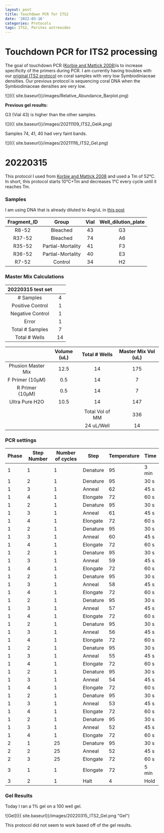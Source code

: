```yaml
---
layout: post
title: Touchdown PCR for ITS2
date: '2022-03-16'
categories: Protocols
tags: ITS2, Porites astreoides
---
```


# Touchdown PCR for ITS2 processing

The goal of touchdown PCR ([Korbie and Mattick 2008](https://www.nature.com/articles/nprot.2008.133))is to increase specificity of the primers during PCR. I am currently having troubles with our [original ITS2 protocol](https://github.com/emmastrand/EmmaStrand_Notebook/blob/master/_posts/2020-01-31-ITS2-Sequencing-Protocol.md) on coral samples with very low Symbiodiniaceae densities. Our previous protocol is sequencing coral DNA when the Symbiodiniaceae densities are very low.

![]({{ site.baseurl}}/images/Relative_Abundance_Barplot.png)

**Previous gel results:**

G3 (Vial 43) is higher than the other samples.

![]({{ site.baseurl}}/images/20211109_ITS2_GelA.png)

Samples 74, 41, 40 had very faint bands.

![]({{ site.baseurl}}/images/20211116_ITS2_Gel.png)


# 20220315

This protocol I used from [Korbie and Mattick 2008](https://www.nature.com/articles/nprot.2008.133) and used a Tm of 52°C. In short, this protocol starts 10°C+Tm and decreases 1°C every cycle until it reaches Tm.

### Samples

I am using DNA that is already diluted to 4ng/uL in [this post](https://kevinhwong1.github.io/KevinHWong_Notebook/20211104-ITS2-Test-set-for-KW-AH-ES-samples/)

| Fragment_ID |       Group       | Vial | Well_dilution_plate |
|:-----------:|:-----------------:|:----:|:-------------------:|
|    R8-52    |      Bleached     |  43  |          G3         |
|    R37-52   |      Bleached     |  74  |          A6         |
|    R35-52   | Partial-Mortality |  41  |          F3         |
|    R36-52   | Partial-Mortality |  40  |          E3         |
|    R7-52    |      Control      |  34  |          H2         |


### Master Mix Calculations

| 20220315 test set |    |
|:-----------------:|:--:|
|     # Samples     |  4 |
|  Positive Control |  1 |
|  Negative Control |  1 |
|       Error       |  1 |
|  Total # Samples  |  7 |
|   Total # Wells   | 14 |

|                    | Volume (uL) |  Total # Wells  | Master Mix Vol (uL) |
|:------------------:|:-----------:|:---------------:|:-------------------:|
| Phusion Master Mix |     12.5    |        14       |         175         |
|   F Primer (10µM)  |     0.5     |        14       |          7          |
|   R Primer (10µM)  |     0.5     |        14       |          7          |
|   Ultra Pure H2O   |     10.5    |        14       |         147         |
|                    |             |                 |                     |
|                    |             | Total Vol of MM |         336         |
|                    |             |    24 uL/Well   |          14         |

### PCR settings

| Phase | Step Number | Number of cycles | Step     | Temperature | Time  |
|-------|-------------|------------------|----------|-------------|-------|
| 1     | 1           | 1                | Denature | 95          | 3 min |
| 1     | 2           | 1                | Denature | 95          | 30 s  |
| 1     | 3           | 1                | Anneal   | 62          | 45 s  |
| 1     | 4           | 1                | Elongate | 72          | 60 s  |
| 1     | 2           | 1                | Denature | 95          | 30 s  |
| 1     | 3           | 1                | Anneal   | 61          | 45 s  |
| 1     | 4           | 1                | Elongate | 72          | 60 s  |
| 1     | 2           | 1                | Denature | 95          | 30 s  |
| 1     | 3           | 1                | Anneal   | 60          | 45 s  |
| 1     | 4           | 1                | Elongate | 72          | 60 s  |
| 1     | 2           | 1                | Denature | 95          | 30 s  |
| 1     | 3           | 1                | Anneal   | 59          | 45 s  |
| 1     | 4           | 1                | Elongate | 72          | 60 s  |
| 1     | 2           | 1                | Denature | 95          | 30 s  |
| 1     | 3           | 1                | Anneal   | 58          | 45 s  |
| 1     | 4           | 1                | Elongate | 72          | 60 s  |
| 1     | 2           | 1                | Denature | 95          | 30 s  |
| 1     | 3           | 1                | Anneal   | 57          | 45 s  |
| 1     | 4           | 1                | Elongate | 72          | 60 s  |
| 1     | 2           | 1                | Denature | 95          | 30 s  |
| 1     | 3           | 1                | Anneal   | 56          | 45 s  |
| 1     | 4           | 1                | Elongate | 72          | 60 s  |
| 1     | 2           | 1                | Denature | 95          | 30 s  |
| 1     | 3           | 1                | Anneal   | 55          | 45 s  |
| 1     | 4           | 1                | Elongate | 72          | 60 s  |
| 1     | 2           | 1                | Denature | 95          | 30 s  |
| 1     | 3           | 1                | Anneal   | 54          | 45 s  |
| 1     | 4           | 1                | Elongate | 72          | 60 s  |
| 1     | 2           | 1                | Denature | 95          | 30 s  |
| 1     | 3           | 1                | Anneal   | 53          | 45 s  |
| 1     | 4           | 1                | Elongate | 72          | 60 s  |
| 1     | 2           | 1                | Denature | 95          | 30 s  |
| 1     | 3           | 1                | Anneal   | 52          | 45 s  |
| 1     | 4           | 1                | Elongate | 72          | 60 s  |
| 2     | 1           | 25               | Denature | 95          | 30 s  |
| 2     | 2           | 25               | Anneal   | 52          | 45 s  |
| 2     | 3           | 25               | Elongate | 72          | 60 s  |
| 3     | 1           | 1                | Elongate | 72          | 5 min |
| 3     | 2           | 1                | Halt     | 4           | Hold  |


### Gel Results

Today I ran a 1% gel on a 100 well gel.

![Gel]({{ site.baseurl}}/images/20220315_ITS2_Gel.png "Gel")

This protocol did not seem to work based off of the gel results.
